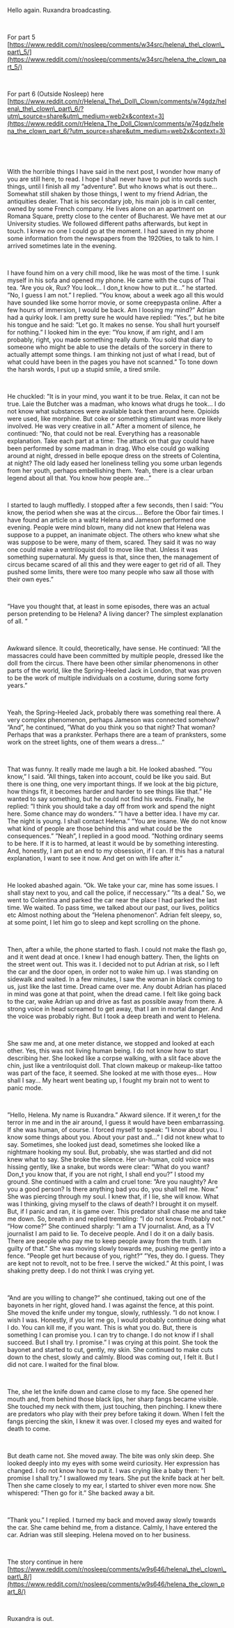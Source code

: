 Hello again. Ruxandra broadcasting.

&#x200B;

For part 5 [https://www.reddit.com/r/nosleep/comments/w34src/helena\_the\_clown\_part\_5/](https://www.reddit.com/r/nosleep/comments/w34src/helena_the_clown_part_5/)

&#x200B;

For part 6 (Outside Nosleep) here [https://www.reddit.com/r/Helena\_The\_Doll\_Clown/comments/w74gdz/helena\_the\_clown\_part\_6/?utm\_source=share&utm\_medium=web2x&context=3](https://www.reddit.com/r/Helena_The_Doll_Clown/comments/w74gdz/helena_the_clown_part_6/?utm_source=share&utm_medium=web2x&context=3)

&#x200B;

&#x200B;

With the horrible things I have said in the next post, I wonder how many of you are still here, to read. I hope I shall never have to put into words such things, until I finish all my ”adventure”. But who knows what is out there...  Somewhat still shaken by those things, I went to my friend Adrian, the antiquities dealer. That is his secondary job, his main job is in call center, owned by some French company. He lives alone on an apartment on Romana Square, pretty close to the center of Bucharest. We have met at our University studies. We followed different paths afterwards, but kept in touch. I knew no one I could go at the moment. I had saved in my phone some information from the newspapers from the 1920ties, to talk to him. I arrived sometimes late in the evening.

&#x200B;

I have found him on a very chill mood, like he was most of the time. I sunk myself in his sofa and opened my phone. He came with the cups of Thai tea. ”Are you ok, Rux? You look... I don„t know how to put it...” he started. ”No, I guess I am not.” I replied. ”You know, about a week ago all this would have sounded like some horror movie, or some creepypasta online. After a few hours of immersion, I would be back. Am I loosing my mind?” Adrian had a quirky look. I am pretty sure he would have replied: ”Yes.”, but he bite his tongue and he said: ”Let go. It makes no sense. You shall hurt yourself for nothing.” I looked him in the eye: ”You know, if am right, and I am probably, right, you made something really dumb. You sold that diary to someone who might be able to use the details of the sorcery in there to actually attempt some things. I am thinking not just of what I read, but of what could have been in the pages you have not scanned.” To tone down the harsh words, I put up a stupid smile, a tired smile.

&#x200B;

He chuckled: ”It is in your mind, you want it to be true. Relax, it can not be true. Laie the Butcher was a madman, who knows what drugs he took... I do not know what substances were available back then around here. Opioids were used, like morphine. But coke or something stimulant was more likely involved. He was very creative in all.” After a moment of silence, he continued: ”No, that could not be real. Everything has a reasonable explanation. Take each part at a time: The attack on that guy could have been performed by some madman in drag. Who else could go walking around at night, dressed in belle epoque dress on the streets of Colentina, at night? The old lady eased her loneliness telling you some urban legends from her youth, perhaps embellishing them. Yeah, there is a clear urban legend about all that. You know how people are...”

&#x200B;

I started to laugh muffledly. I stopped after a few seconds, then I said: ”You know, the period when she was at the circus.... Before the Obor fair times. I have found an article on a waltz Helena and Jameson performed one evening. People were mind blown, many did not knew that Helena was suppose to a puppet, an inanimate object. The others who knew what she was suppose to be were, many of them, scared. They said it was no way one could make a ventriloquist doll to move like that. Unless it was something supernatural. My guess is that, since then, the management of circus became scared of all this and they were eager to get rid of all. They pushed some limits, there were too many people who saw all those with their own eyes.”

&#x200B;

”Have you thought that, at least in some episodes, there was an actual person pretending to be Helena? A living dancer? The simplest explanation of all. ”

&#x200B;

Awkward silence. It could, theoretically, have sense. He continued: ”All the massacres could have been committed by multiple people, dressed like the doll from the circus. There have been other similar phenomenons in other parts of the world, like the Spring-Heeled Jack in London, that was proven to be the work of multiple individuals on a costume, during some forty years.”

&#x200B;

Yeah, the Spring-Heeled Jack, probably there was something real there. A very complex phenomenon, perhaps Jameson was connected somehow? ”And”, he continued, ”What do you think you so that night? That woman? Perhaps that was a prankster. Perhaps there are a team of pranksters, some work on the street lights, one of them wears a dress...”

&#x200B;

That was funny. It really made me laugh a bit. He looked abashed. ”You know,” I said. ”All things, taken into account, could be like you said. But there is one thing, one very important things. If we look at the big picture, how things fit, it becomes harder and harder to see things like that.” He wanted to say something, but he could not find his words. Finally, he replied: ”I  think you should take  a day off from work and spend the night here. Some chance may do wonders.” ”I have a better idea. I have my car. The night is young. I shall contact Helena.” ”You are insane. We do not know what kind of people are those behind this and what could be the consequences.” ”Neah”, I replied in a good mood. ”Nothing ordinary seems to be here. If it is to harmed, at least it would be by something interesting. And, honestly, I am put an end to my obsession, if I can. If this has a natural explanation, I want to see it now. And get on with life after it.”

&#x200B;

He looked abashed again. ”Ok. We take your car, mine has some issues. I shall stay next to you, and call the police, if neccessary.” ”Its a deal.” So, we went to Colentina and parked the car near the place I had parked the last time.  We waited. To pass time, we talked about our past, our lives, politics etc Almost nothing about the ”Helena phenomenon”. Adrian felt sleepy, so, at some point, I let him go to sleep and kept scrolling on the phone.

&#x200B;

Then, after a while, the phone started to flash. I could not make the flash go, and it went dead at once. I knew I had enough battery. Then, the lights on the street went out. This was it. I decided not to put Adrian at risk, so I left the car and the door open, in order not to wake him up. I was standing on sidewalk and waited. In a few minutes, I saw the woman in black coming to us, just like the last time. Dread came over me. Any doubt Adrian has placed in mind was gone at that point, when the dread came. I felt like going back to the car, wake Adrian up and drive as fast as possible away from there. A strong voice in head screamed to get away, that I am in mortal danger. And the voice was probably right. But I took a deep breath and went to Helena.

&#x200B;

She saw me and, at one meter distance, we stopped and looked at each other. Yes, this was not living human being. I do not know how to start describing her. She looked like a corpse walking, with a slit face above the chin, just like a ventriloquist doll. That clown makeup or makeup-like tattoo was part of the face, it seemed. She looked at me with those eyes... How shall I say... My heart went beating up, I fought my brain not to went to panic mode.

&#x200B;

”Hello, Helena. My name is Ruxandra.” Akward silence. If it weren„t for the terror in me and in the air around, I guess it would have been embarrassing. If she was human, of course. I forced myself to speak: ”I know about you. I know some things about you. About your past and...” I did not knew what to say. Sometimes, she looked just dead, sometimes she looked like a nightmare hooking my soul. But, probably, she was startled and did not knew what to say. She broke the silence. Her un-human, cold voice was hissing gently, like a snake, but words were clear: ”What do you want? Don„t you know that, if you are not right, I shall end you?” I stood my ground. She continued with a calm and cruel tone: ”Are you naughty? Are you a good person? Is there anything bad you do, you shall tell me. Now.” She was piercing through my soul. I knew that, if I lie, she will know. What was I thinking, giving myself to the claws of death? I brought it on myself. But, if I panic and ran, it is game over. This predator shall chase me and take me down. So, breath in and replied trembling: ”I do not know. Probably not.” ”How come?” She continued sharply: ”I am a TV journalist. And, as a TV journalist I am paid to lie. To deceive people. And I do it on a daily basis. There are people who pay me to keep people away from the truth. I am guilty of that.” She was moving slowly towards me, pushing me gently into a fence. ”People get hurt because of you, right?” ”Yes, they do. I guess. They are kept not to revolt, not to be free. I serve the wicked.” At this point, I was shaking pretty deep. I do not think I was crying yet.

&#x200B;

”And are you willing to change?” she continued, taking out one of the bayonets in her right, gloved hand. I was against the fence, at this point. She moved the knife under my tongue, slowly, ruthlessly. ”I do not know. I wish I was. Honestly, if you let me go, I would probably continue doing what I do. You can kill me, if you want. This is what you do. But, there is something I can promise you. I can try to change. I do not know if I shall succeed. But I shall try. I promise.” I was crying at this point. She took the bayonet and started to cut, gently, my skin. She continued to make cuts down to the chest, slowly and calmly. Blood was coming out, I felt it. But I did not care. I waited for the final blow.

&#x200B;

The, she let the knife down and came close to my face. She opened her mouth and, from behind those black lips, her sharp fangs became visible. She touched my neck with them, just touching, then pinching. I knew there are predators who play with their prey before taking it down. When I felt the fangs piercing the skin, I knew it was over. I closed my eyes and waited for death to come.

&#x200B;

But death came not. She moved away. The bite was only skin deep. She looked deeply into my eyes with some weird curiosity. Her expression has changed. I do not know how to put it. I was crying like a baby then: ”I promise I shall try.” I swallowed my tears. She put the knife back at her belt. Then she came closely to my ear, I started to shiver even more now. She whispered: ”Then go for it.” She backed away a bit.

&#x200B;

”Thank you.” I replied. I turned my back and moved away slowly towards the car. She came behind me, from a distance. Calmly, I have entered the car. Adrian was still sleeping. Helena moved on to her business.

&#x200B;

The story continue in here [https://www.reddit.com/r/nosleep/comments/w9s646/helena\_the\_clown\_part\_8/](https://www.reddit.com/r/nosleep/comments/w9s646/helena_the_clown_part_8/)

&#x200B;

Ruxandra is out.